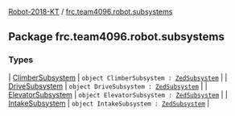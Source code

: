 [Robot-2018-KT](../index.md) / [frc.team4096.robot.subsystems](./index.md)

## Package frc.team4096.robot.subsystems

### Types

| [ClimberSubsystem](-climber-subsystem/index.md) | `object ClimberSubsystem : `[`ZedSubsystem`](../frc.team4096.engine.wpi/-zed-subsystem/index.md) |
| [DriveSubsystem](-drive-subsystem/index.md) | `object DriveSubsystem : `[`ZedSubsystem`](../frc.team4096.engine.wpi/-zed-subsystem/index.md) |
| [ElevatorSubsystem](-elevator-subsystem/index.md) | `object ElevatorSubsystem : `[`ZedSubsystem`](../frc.team4096.engine.wpi/-zed-subsystem/index.md) |
| [IntakeSubsystem](-intake-subsystem/index.md) | `object IntakeSubsystem : `[`ZedSubsystem`](../frc.team4096.engine.wpi/-zed-subsystem/index.md) |

